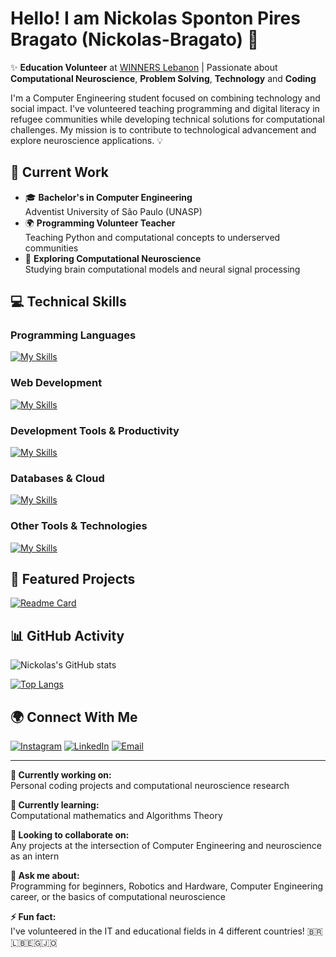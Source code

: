 # Hello! I am Nickolas Sponton Pires Bragato (Nickolas-Bragato) 👋

✨ **Education Volunteer** at [WINNERS Lebanon](https://www.instagram.com/winnersls/) | Passionate about **Computational Neuroscience**, **Problem Solving**, **Technology** and **Coding**

I'm a Computer Engineering student focused on combining technology and social impact. I've volunteered teaching programming and digital literacy in refugee communities while developing technical solutions for computational challenges. My mission is to contribute to technological advancement and explore neuroscience applications. 💡

## 🚀 Current Work

- 🎓 **Bachelor's in Computer Engineering**  
  Adventist University of São Paulo (UNASP)
- 🌍 **Programming Volunteer Teacher**  
  Teaching Python and computational concepts to underserved communities
- 🧠 **Exploring Computational Neuroscience**  
  Studying brain computational models and neural signal processing

## 💻 Technical Skills

### Programming Languages
[![My Skills](https://skillicons.dev/icons?i=python,java,c,cs,javascript&perline=5)]()

### Web Development
[![My Skills](https://skillicons.dev/icons?i=html,css,bootstrap&perline=5)]()

### Development Tools & Productivity
[![My Skills](https://skillicons.dev/icons?i=git,github,eclipse,visualstudio,vscode,notion,obsidian&perline=5)]()

### Databases & Cloud
[![My Skills](https://skillicons.dev/icons?i=mysql,firebase&perline=5)]()

### Other Tools & Technologies
[![My Skills](https://skillicons.dev/icons?i=linux,windows,figma,ai,autocad&perline=5)]()

<!-- 
- **Languages:** Python (Scientific focus: NumPy, SciPy, Pandas)
- **Knowledge Areas:** 
  - Algorithms and Data Structures
  - Hardware and IT Infrastructure
  - Biological Signal Processing
  - Educational Project Management 
  -->

## 🌟 Featured Projects

[![Readme Card](https://github-readme-stats.vercel.app/api/pin/?username=Nickolas-Bragato&repo=Construcao-de-algoritmos-Python&theme=dark)](https://github.com/Nickolas-Bragato/Construcao-de-algoritmos-Python)


## 📊 GitHub Activity

![Nickolas's GitHub stats](https://github-readme-stats.vercel.app/api?username=Nickolas-Bragato&show_icons=true&theme=dark&hide=contribs)

[![Top Langs](https://github-readme-stats.vercel.app/api/top-langs/?username=Nickolas-Bragato&layout=compact&theme=dark)](https://github.com/Nickolas-Bragato)

## 🌍 Connect With Me

[![Instagram](https://img.shields.io/badge/Instagram-E4405F?style=for-the-badge&logo=instagram&logoColor=white)](https://instagram.com/nickolas.bragato)
[![LinkedIn](https://img.shields.io/badge/LinkedIn-0077B5?style=for-the-badge&logo=linkedin&logoColor=white)](https://www.linkedin.com/in/NickolasBragato)
[![Email](https://img.shields.io/badge/Gmail-D14836?style=for-the-badge&logo=gmail&logoColor=white)](mailto:nickolas.bragato1@gmail.com)

---

**🔭 Currently working on:**  
Personal coding projects and computational neuroscience research  

**🌱 Currently learning:**  
Computational mathematics and Algorithms Theory  

**👯 Looking to collaborate on:**  
Any projects at the intersection of Computer Engineering and neuroscience as an intern 

**💬 Ask me about:**  
Programming for beginners, Robotics and Hardware, Computer Engineering career, or the basics of computational neuroscience  

**⚡ Fun fact:**  
I've volunteered in the IT and educational fields in 4 different countries! 🇧🇷🇱🇧🇪🇬🇯🇴
